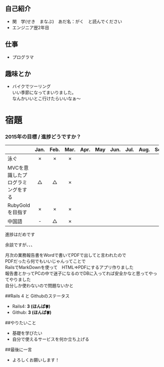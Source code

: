 ﻿## 自己紹介

- 関　学(せき　まなぶ)　あだ名：がく　と読んでください
- エンジニア歴2年目

## 仕事
- プログラマ

## 趣味とか
- バイクでツーリング  
いい季節になってまいりました。  
なんかいいとこ行けたらいいなぁ～

# 宿題 

### 2015年の目標 / 進捗どうですか？
|                                     |Jan.|Feb.|Mar.|Apr.|May|Jun.|Jul.|Aug.|Sep.|Oct.|Nov.|Dec.|
|:----------------------------------- |:--:|:--:|:--:|:--:|:--:|:--:|:--:|:--:|:--:|:--:|:--:|:--:|
|泳ぐ                                 | ×  | ×  |  ×  |    |    |    |    |    |    |    |    |    |
|MVCを意識したプログラミングをする    | △  | △  |  ×  |    |    |    |    |    |    |    |    |    |
|RubyGoldを目指す                     | ×  | ×  |  ×  |    |    |    |    |    |    |    |    |    |
|中国語                               | -  | △  |  ×  |    |    |    |    |    |    |    |    |    |

進捗はだめです  
  
余談ですが、、、 
  
月次の業務報告書をWordで書いてPDFで出してと言われたので  
PDFだったら何でもいいじゃんってことで  
RailsでMarkDownを使って　HTML=>PDFにするアプリ作りました  
報告書とかってPCの中で迷子になるのでDBに入ってれば安全かなと思ってやってやりました  
自分しか使わないので問題ないかと  


##Rails 4 と Githubのステータス

- Rails4: **3 (ほんば:four_leaf_clover:)**
- Github: **3 (ほんば:four_leaf_clover:)**

##やりたいこと

- 基礎を学びたい
- 自分で使えるサービスを何か立ち上げる

##最後に一言

- よろしくお願いします！ 
